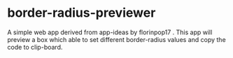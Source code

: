 # border-radius-previewer
A simple web app derived from app-ideas by florinpop17 . This app will preview a box which able to set different border-radius values and copy the code to clip-board.
